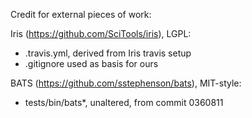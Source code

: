 Credit for external pieces of work:

Iris (https://github.com/SciTools/iris), LGPL:
  - .travis.yml, derived from Iris travis setup
  - .gitignore used as basis for ours

BATS (https://github.com/sstephenson/bats), MIT-style:
  - tests/bin/bats\*, unaltered, from commit 0360811
